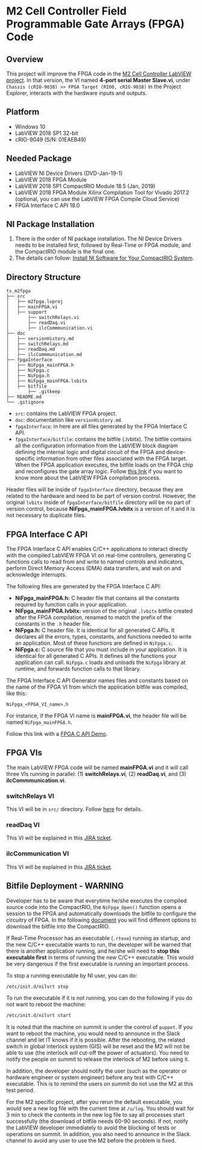 # M2 Cell Controller Field Programmable Gate Arrays (FPGA) Code

## Overview

This project will improve the FPGA code in the [M2 Cell Controller LabVIEW project](https://github.com/lsst-ts/ts_mtm2_cell).
In that version, the VI named **4-port serial Master Slave.vi**, under `Chassis (cRIO-9038) >> FPGA Target (RIO0, cRIO-9038)` in the Project Explorer, interacts with the hardware inputs and outputs.

## Platform

- Windows 10
- LabVIEW 2018 SP1 32-bit
- cRIO-9049 (S/N: 01EAEB49)

## Needed Package

- LabVIEW NI Device Drivers (DVD-Jan-19-1)
- LabVIEW 2018 FPGA Module
- LabVIEW 2018 SP1 CompactRIO Module 18.5 (Jan, 2019)
- LabVIEW 2018 FPGA Module Xilinx Compilation Tool for Vivado 2017.2 (optional, you can use the LabVIEW FPGA Compile Cloud Service)
- FPGA Interface C API 18.0

## NI Package Installation

1. There is the order of NI package installation.
The NI Device Drivers needs to be installed first, followed by Real-Time or FPGA module, and the CompactRIO module is the final one.
2. The details can follow: [Install NI Software for Your CompactRIO System](https://learn.ni.com/learn/article/getting-started-with-compactrio-hardware-and-labview).

## Directory Structure

```text
ts_m2fpga
├── src
│   ├── m2fpga.lvproj
│   ├── mainFPGA.vi
│   ├── support
│       ├── switchRelays.vi
│       ├── readDaq.vi
│       ├── ilcCommmunication.vi
├── doc
│   ├── versionHistory.md
│   ├── switchRelays.md
│   ├── readDaq.md
│   ├── ilcCommmunication.md
├── fpgaInterface
│   ├── NiFpga_mainFPGA.h
│   ├── NiFpga.c
│   ├── NiFpga.h
│   ├── NiFpga_mainFPGA.lvbitx
│   ├── bitfile
│       ├── .gitkeep
├── README.md
└── .gitignore
```

- `src`: contains the LabVIEW FPGA project.
- `doc`: documentation like `versionHistory.md`.
- `fpgaInterface`: in here are all files generated by the FPGA Interface C API.
- `fpgaInterface/bitfile`: contains the bitfile (.lvbitx).
The bitfile contains all the configuration information from the LabVIEW block diagram defining the internal logic and digital circuit of the FPGA and device-specific information from other files associated with the FPGA target.
When the FPGA application executes, the bitfile loads on the FPGA chip and reconfigures the gate array logic.
Follow [this link](https://knowledge.ni.com/KnowledgeArticleDetails?id=kA03q000000YHVTCA4&l=en-US) if you want to know more about the LabVIEW FPGA compilation process.

Header files will be inside of `fpgaInterface` directory, because they are related to the hardware and need to be part of version control.
However, the original `lvbitx` inside of `fpgaInterface/bitfile` directory will be no part of version control, because **NiFpga_mainFPGA.lvbitx** is a version of it and it is not necessary to duplicate files.

## FPGA Interface C API

The FPGA Interface C API enables C/C++ applications to interact directly with the compiled LabVIEW FPGA VI on real-time controllers, generating C functions calls to read from and write to named controls and indicators, perform Direct Memory Access (DMA) data transfers, and wait on and acknowledge interrupts.

The following files are generated by the FPGA Interface C API:

- **NiFpga_mainFPGA.h:** C header file that contains all the constants required by function calls in your application. 
- **NiFpga_mainFPGA.lvbitx:** version of the original `.lvbitx` bitfile created after the FPGA compilation, renamed to match the prefix of the constants in the `.h` header file.
- **NiFpga.h:** C header file.
It is identical for all generated C APIs.
It declares all the errors, types, constants, and functions needed to write an application.
Most of these functions are defined in `NiFpga.c`.
- **NiFpga.c:** C source file that you must include in your application.
It is identical for all generated C APIs.
It defines all the functions your application can call. 
`NiFpga.c` loads and unloads the `NiFpga` library at runtime, and forwards function calls to that library.

The FPGA Interface C API Generator names files and constants based on the name of the FPGA VI from which the application bitfile was compiled, like this:

```
NiFpga_<FPGA_VI_name>.h
```

For instance, if the FPGA VI name is **mainFPGA.vi**, the header file will be named `NiFpga_mainFPGA.h`.

Follow this link with a [FPGA C API Demo](https://confluence.lsstcorp.org/display/LTS/FPGA+C+API+Interface+Demo).

## FPGA VIs

The main LabVIEW FPGA code will be named **mainFPGA.vi** and it will call three VIs running in parallel: (1) **switchRelays.vi**, (2) **readDaq.vi**, and (3) **ilcCommmunication.vi**.

### switchRelays VI

This VI will be in `src/` directory.
Follow [here](doc/switchRelays.md) for details.

### readDaq VI

This VI will be explained in this [JIRA ticket](https://jira.lsstcorp.org/browse/DM-35829).

### ilcCommunication VI

This VI will be explained in this [JIRA ticket](https://jira.lsstcorp.org/browse/DM-35830).

## Bitfile Deployment - WARNING

Developer has to be aware that everytime he/she executes the compiled source code into the CompactRIO, the `NiFpga_Open()` function opens a session to the FPGA and automatically downloads the bitfile to configure the circuitry of FPGA.
In the following [document](doc/bitfileDeployment.md) you will find different options to download the bitfile into the CompactRIO.

If Real-Time Processor has an executable (`.rtexe`) running as startup, and the new C/C++ executable wants to run, the developer will be warned that there is another application running, and he/she will need to **stop this executable first** in terms of running the new C/C++ executable.
This would be very dangerous if the first executable is running an important process.

To stop a running executable by NI user, you can do:

```bash
/etc/init.d/nilvrt stop
```

To run the executable if it is not running, you can  do the following if you do not want to reboot the machine:

```bash
/etc/init.d/nilvrt start
```

It is noted that the machine on summit is under the control of `puppet`.
If you want to reboot the machine, you would need to announce in the Slack channel and let IT knows if it is possible.
After the rebooting, the related switch in global interlock system (GIS) will be reset and the M2 will not be able to use (the interlock will cut-off the power of actuators).
You need to notify the people on summit to release the interlock of M2 before using it.

In addition, the developer should notify the user (such as the operator or hardware engineer or system engineer) before any test with C/C++ executable.
This is to remind the users on summit do not use the M2 at this test period.

For the M2 specific project, after you rerun the default executable, you would see a new log file with the current time at `/u/log`.
You should wait for 3 min to check the contents in the new log file to say all processes start successfully (the download of bitfile needs 60-90 seconds).
If not, notify the LabVIEW developer immediately to avoid the blocking of tests or operations on summit.
In addition, you also need to announce in the Slack channel to avoid any user to use the M2 before the problem is fixed.

